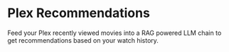 # Plex Recommendations
Feed your Plex recently viewed movies into a RAG powered LLM chain to get recommendations based on your watch history.